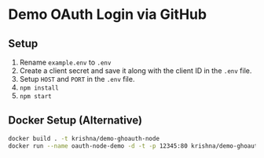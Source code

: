 # Demo OAuth Login via GitHub

## Setup
1. Rename `example.env` to `.env`
2. Create a client secret and save it along with the client ID in the `.env` file.
3. Setup `HOST` and `PORT` in the `.env` file.
4. `npm install`
5. `npm start`

## Docker Setup (Alternative)
```bash
docker build . -t krishna/demo-ghoauth-node 
docker run --name oauth-node-demo -d -t -p 12345:80 krishna/demo-ghoauth-node
```